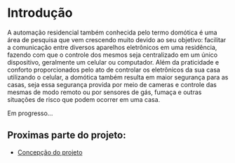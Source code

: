 # Introdução

A automação residencial também conhecida pelo termo domótica é uma área de pesquisa que vem crescendo muito devido ao seu objetivo: facilitar a comunicação entre diversos aparelhos eletrônicos em uma residência, fazendo com que o controle dos mesmos seja centralizado em um único dispositivo, geralmente um celular ou computador. Além da praticidade e conforto proporcionados pelo ato de controlar os eletrônicos da sua casa utilizando o celular, a domótica também resulta em maior segurança para as casas, seja essa segurança provida por meio de cameras e controle das mesmas de modo remoto ou por sensores de gás, fumaça e outras situações de risco que podem ocorrer em uma casa.


Em progresso...
  
## Proximas parte do projeto: 
* [Concepção do projeto](https://github.com/MarceloZam/Projeto-Integrador-2-IFSC/blob/main/concepcao.md)

